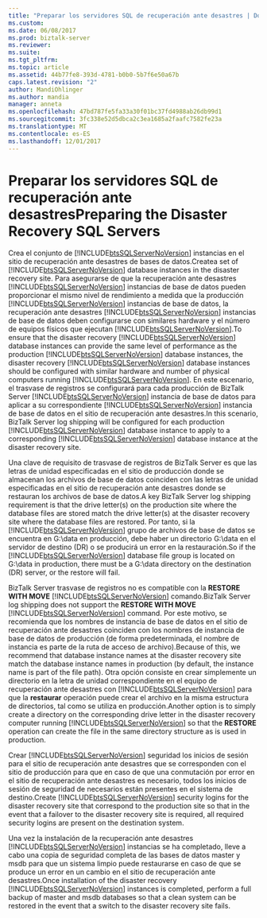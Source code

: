 ```yaml
---
title: "Preparar los servidores SQL de recuperación ante desastres | Documentos de Microsoft"
ms.custom: 
ms.date: 06/08/2017
ms.prod: biztalk-server
ms.reviewer: 
ms.suite: 
ms.tgt_pltfrm: 
ms.topic: article
ms.assetid: 44b77fe8-393d-4781-b0b0-5b7f6e50a67b
caps.latest.revision: "2"
author: MandiOhlinger
ms.author: mandia
manager: anneta
ms.openlocfilehash: 47bd787fe5fa33a30f01bc37fd4988ab26db99d1
ms.sourcegitcommit: 3fc338e52d5dbca2c3ea1685a2faafc7582fe23a
ms.translationtype: MT
ms.contentlocale: es-ES
ms.lasthandoff: 12/01/2017
---
```

# <a name="preparing-the-disaster-recovery-sql-servers"></a><span data-ttu-id="a3cb0-102">Preparar los servidores SQL de recuperación ante desastres</span><span class="sxs-lookup"><span data-stu-id="a3cb0-102">Preparing the Disaster Recovery SQL Servers</span></span>
<span data-ttu-id="a3cb0-103">Crea el conjunto de [!INCLUDE[btsSQLServerNoVersion](../includes/btssqlservernoversion-md.md)] instancias en el sitio de recuperación ante desastres de bases de datos.</span><span class="sxs-lookup"><span data-stu-id="a3cb0-103">Createa set of [!INCLUDE[btsSQLServerNoVersion](../includes/btssqlservernoversion-md.md)] database instances in the disaster recovery site.</span></span> <span data-ttu-id="a3cb0-104">Para asegurarse de que la recuperación ante desastres [!INCLUDE[btsSQLServerNoVersion](../includes/btssqlservernoversion-md.md)] instancias de base de datos pueden proporcionar el mismo nivel de rendimiento a medida que la producción [!INCLUDE[btsSQLServerNoVersion](../includes/btssqlservernoversion-md.md)] instancias de base de datos, la recuperación ante desastres [!INCLUDE[btsSQLServerNoVersion](../includes/btssqlservernoversion-md.md)] instancias de base de datos deben configurarse con similares hardware y el número de equipos físicos que ejecutan [!INCLUDE[btsSQLServerNoVersion](../includes/btssqlservernoversion-md.md)].</span><span class="sxs-lookup"><span data-stu-id="a3cb0-104">To ensure that the disaster recovery [!INCLUDE[btsSQLServerNoVersion](../includes/btssqlservernoversion-md.md)] database instances can provide the same level of performance as the production [!INCLUDE[btsSQLServerNoVersion](../includes/btssqlservernoversion-md.md)] database instances, the disaster recovery [!INCLUDE[btsSQLServerNoVersion](../includes/btssqlservernoversion-md.md)] database instances should be configured with similar hardware and number of physical computers running [!INCLUDE[btsSQLServerNoVersion](../includes/btssqlservernoversion-md.md)].</span></span> <span data-ttu-id="a3cb0-105">En este escenario, el trasvase de registros se configurará para cada producción de BizTalk Server [!INCLUDE[btsSQLServerNoVersion](../includes/btssqlservernoversion-md.md)] instancia de base de datos para aplicar a su correspondiente [!INCLUDE[btsSQLServerNoVersion](../includes/btssqlservernoversion-md.md)] instancia de base de datos en el sitio de recuperación ante desastres.</span><span class="sxs-lookup"><span data-stu-id="a3cb0-105">In this scenario, BizTalk Server log shipping will be configured for each production [!INCLUDE[btsSQLServerNoVersion](../includes/btssqlservernoversion-md.md)] database instance to apply to a corresponding [!INCLUDE[btsSQLServerNoVersion](../includes/btssqlservernoversion-md.md)] database instance at the disaster recovery site.</span></span>  
  
 <span data-ttu-id="a3cb0-106">Una clave de requisito de trasvase de registros de BizTalk Server es que las letras de unidad especificadas en el sitio de producción donde se almacenan los archivos de base de datos coinciden con las letras de unidad especificadas en el sitio de recuperación ante desastres donde se restauran los archivos de base de datos.</span><span class="sxs-lookup"><span data-stu-id="a3cb0-106">A key BizTalk Server log shipping requirement is that the drive letter(s) on the production site where the database files are stored match the drive letter(s) at the disaster recovery site where the database files are restored.</span></span> <span data-ttu-id="a3cb0-107">Por tanto, si la [!INCLUDE[btsSQLServerNoVersion](../includes/btssqlservernoversion-md.md)] grupo de archivos de base de datos se encuentra en G:\data en producción, debe haber un directorio G:\data en el servidor de destino (DR) o se producirá un error en la restauración.</span><span class="sxs-lookup"><span data-stu-id="a3cb0-107">So if the [!INCLUDE[btsSQLServerNoVersion](../includes/btssqlservernoversion-md.md)] database file group is located on G:\data in production, there must be a G:\data directory on the destination (DR) server, or the restore will fail.</span></span>  
  
 <span data-ttu-id="a3cb0-108">BizTalk Server trasvase de registros no es compatible con la **RESTORE WITH MOVE** [!INCLUDE[btsSQLServerNoVersion](../includes/btssqlservernoversion-md.md)] comando.</span><span class="sxs-lookup"><span data-stu-id="a3cb0-108">BizTalk Server log shipping does not support the **RESTORE WITH MOVE** [!INCLUDE[btsSQLServerNoVersion](../includes/btssqlservernoversion-md.md)] command.</span></span> <span data-ttu-id="a3cb0-109">Por este motivo, se recomienda que los nombres de instancia de base de datos en el sitio de recuperación ante desastres coinciden con los nombres de instancia de base de datos de producción (de forma predeterminada, el nombre de instancia es parte de la ruta de acceso de archivo).</span><span class="sxs-lookup"><span data-stu-id="a3cb0-109">Because of this, we recommend that database instance names at the disaster recovery site match the database instance names in production (by default, the instance name is part of the file path).</span></span> <span data-ttu-id="a3cb0-110">Otra opción consiste en crear simplemente un directorio en la letra de unidad correspondiente en el equipo de recuperación ante desastres con [!INCLUDE[btsSQLServerNoVersion](../includes/btssqlservernoversion-md.md)] para que la **restaurar** operación puede crear el archivo en la misma estructura de directorios, tal como se utiliza en producción.</span><span class="sxs-lookup"><span data-stu-id="a3cb0-110">Another option is to simply create a directory on the corresponding drive letter in the disaster recovery computer running [!INCLUDE[btsSQLServerNoVersion](../includes/btssqlservernoversion-md.md)] so that the **RESTORE** operation can create the file in the same directory structure as is used in production.</span></span>  
  
 <span data-ttu-id="a3cb0-111">Crear [!INCLUDE[btsSQLServerNoVersion](../includes/btssqlservernoversion-md.md)] seguridad los inicios de sesión para el sitio de recuperación ante desastres que se corresponden con el sitio de producción para que en caso de que una conmutación por error en el sitio de recuperación ante desastres es necesario, todos los inicios de sesión de seguridad de necesarios están presentes en el sistema de destino.</span><span class="sxs-lookup"><span data-stu-id="a3cb0-111">Create [!INCLUDE[btsSQLServerNoVersion](../includes/btssqlservernoversion-md.md)] security logins for the disaster recovery site that correspond to the production site so that in the event that a failover to the disaster recovery site is required, all required security logins are present on the destination system.</span></span>  
  
 <span data-ttu-id="a3cb0-112">Una vez la instalación de la recuperación ante desastres [!INCLUDE[btsSQLServerNoVersion](../includes/btssqlservernoversion-md.md)] instancias se ha completado, lleve a cabo una copia de seguridad completa de las bases de datos master y msdb para que un sistema limpio puede restaurarse en caso de que se produce un error en un cambio en el sitio de recuperación ante desastres.</span><span class="sxs-lookup"><span data-stu-id="a3cb0-112">Once installation of the disaster recovery [!INCLUDE[btsSQLServerNoVersion](../includes/btssqlservernoversion-md.md)] instances is completed, perform a full backup of master and msdb databases so that a clean system can be restored in the event that a switch to the disaster recovery site fails.</span></span>